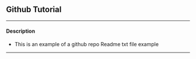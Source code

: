 ## Github Tutorial
---------------------------------------------------------------------
#### Description
- This is an example of a github repo Readme txt file example
--------------------------------------------------------------------

